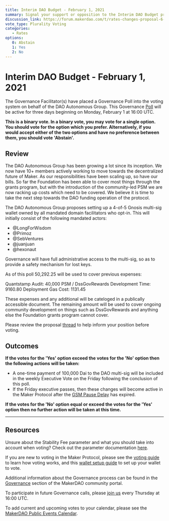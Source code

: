 ```yaml
---
title: Interim DAO Budget - February 1, 2021
summary: Signal your support or opposition to the Interim DAO Budget proposal in this poll.
discussion_link: https://forum.makerdao.com/t/rates-changes-proposal-6-jan-2021/5948
vote_type: Plurality Voting
categories:
   - Rates
options:
   0: Abstain
   1: Yes
   2: No
---
```

# Interim DAO Budget - February 1, 2021

The Governance Facilitator(s) have placed a Governance Poll into the voting system on behalf of the DAO Autonomous Group. This Governance [Poll](https://community-development.makerdao.com/en/learn/governance/on-chain-gov) will be active for three days beginning on Monday, February 1 at 16:00 UTC.

**This is a binary vote. In a binary vote, you may vote for a single option. You should vote for the option which you prefer. Alternatively, if you would accept either of the two options and have no preference between them, you should vote 'Abstain'.**

## Review

The DAO Autonomous Group has been growing a lot since its inception. We now have 10+ members actively working to move towards the decentralized future of Maker. As our responsibilities have been scaling up, so have our bills. So far the Foundation has been able to cover most things through the grants program, but with the introduction of the community-led PSM we are now racking up costs which need to be covered. We believe it is time to take the next step towards the DAO funding operation of the protocol.

The DAO Autonomous Group proposes setting up a 4-of-5 Gnosis multi-sig wallet owned by all mandated domain facilitators who opt-in. This will initially consist of the following mandated actors:

 * @LongForWisdom
 * @Primoz
 * @SebVentures
 * @juanjuan
 * @hexonaut

Governance will have full administrative access to the multi-sig, so as to provide a safety mechanism for lost keys.

As of this poll 50,292.25 will be used to cover previous expenses:

Quantstamp Audit: 40,000
PSM / DssGovRewards Development Time: 9160.80
Deployment Gas Cost: 1131.45

These expenses and any additional will be cateloged in a publically accessible document. The remaining amount will be used to cover ongoing community development on things such as DssGovRewards and anything else the Foundation grants program cannot cover.

Please review the proposal [thread](https://forum.makerdao.com/t/signal-request-interim-dao-operating-budget/5924) to help inform your position before voting.

## Outcomes

**If the votes for the 'Yes' option exceed the votes for the 'No' option then the following actions will be taken:**
* A one-time payment of 100,000 Dai to the DAO multi-sig will be included in the weekly Executive Vote on the Friday following the conclusion of this poll.
* If the Friday executive passes, then these changes will become active in the Maker Protocol after the [GSM Pause Delay](https://community-development.makerdao.com/en/learn/governance/param-gsm-pause-delay) has expired.

**If the votes for the 'No' option equal or exceed the votes for the 'Yes' option then no further action will be taken at this time.**

---

## Resources

Unsure about the Stability Fee parameter and what you should take into account when voting? Check out the parameter documentation [here](https://community-development.makerdao.com/en/learn/governance/param-stability-fee).

If you are new to voting in the Maker Protocol, please see the [voting guide](https://community-development.makerdao.com/en/learn/governance/how-voting-works/) to learn how voting works, and this [wallet setup guide](https://community-development.makerdao.com/en/learn/governance/voting-setup/) to set up your wallet to vote.

Additional information about the Governance process can be found in the [Governance](https://community-development.makerdao.com/en/learn/governance) section of the MakerDAO community portal.

To participate in future Governance calls, please [join us](https://github.com/makerdao/community/tree/master/governance/governance-and-risk-meetings) every Thursday at 16:00 UTC.

To add current and upcoming votes to your calendar, please see the [MakerDAO Public Events Calendar](https://calendar.google.com/calendar/embed?src=makerdao.com_3efhm2ghipksegl009ktniomdk%40group.calendar.google.com&ctz=UTC&mode=week&showCalendars=0&showPrint=0).
